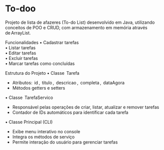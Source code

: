 # To-doo

Projeto de lista de afazeres (To-do List) desenvolvido em Java, utilizando conceitos de POO e CRUD, com armazenamento em memória através de⁠ ArrayList.

Funcionalidades
•⁠  Cadastrar tarefas  
•⁠  Listar tarefas  
•⁠  ⁠Editar tarefas  
•⁠  Excluir tarefas  
•⁠  ⁠Marcar tarefas como concluídas  

Estrutura do Projeto
•⁠  ⁠Classe ⁠ Tarefa ⁠  
  - Atributos: ⁠ id ⁠, ⁠ titulo ⁠, ⁠ descricao ⁠, ⁠ completa ⁠, ⁠ dataAgora ⁠  
  - Métodos getters e setters  

•⁠  ⁠Classe ⁠ TarefaServico ⁠ 
  - Responsável pelas operações de criar, listar, atualizar e remover tarefas  
  - Contador de IDs automáticos para identificar cada tarefa  

•⁠  ⁠Classe Principal (CLI)  
  - Exibe menu interativo no console  
  - Integra os métodos de serviço  
  - Permite interação do usuário para gerenciar tarefas  
